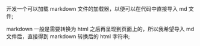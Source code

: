开发一个可以加载 markdown 文件的加载器，以便可以在代码中直接导入 md 文件;

markdown 一般是需要转换为 html 之后再呈现到页面上的，所以我希望导入 md 文件后，直接得到 markdown 转换后的 html 字符串;

